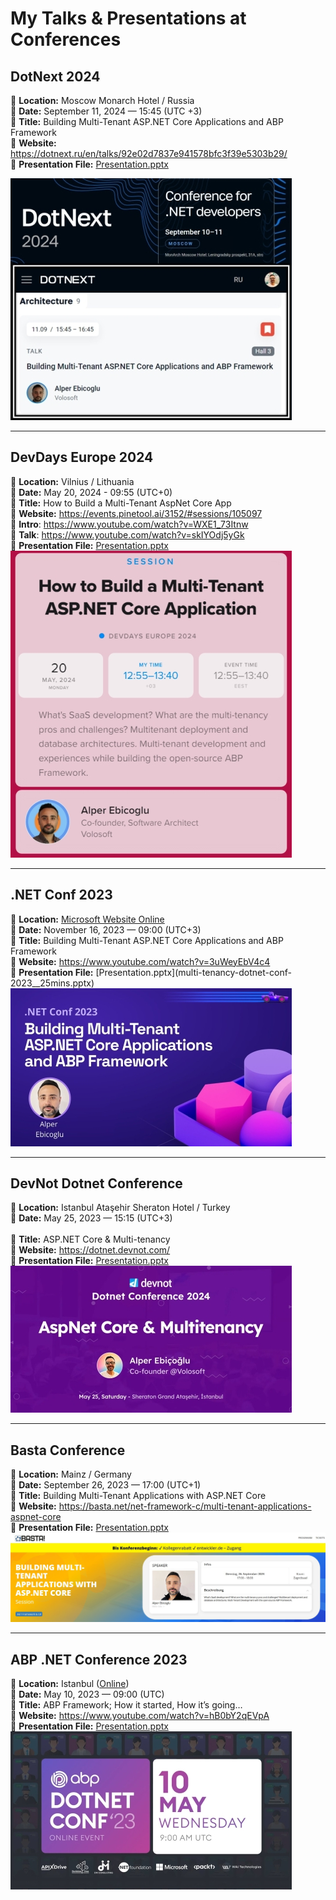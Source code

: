 # My Talks & Presentations at Conferences

## DotNext 2024
📍 **Location:** Moscow Monarch Hotel / Russia <br />
📅 **Date:** September 11, 2024 — 15:45 (UTC +3)<br />
📕 **Title:** Building Multi-Tenant ASP.NET Core Applications and ABP Framework<br />
🔗 **Website:** https://dotnext.ru/en/talks/92e02d7837e941578bfc3f39e5303b29/<br />
📁 **Presentation File:** [Presentation.pptx](multi-tenancy-with-abp-dotnext-2024.pptx)<br />

![DotNext_2024](/images/dotnext-2024.jpg)<br />

---

## DevDays Europe 2024

📍 **Location:**  Vilnius / Lithuania<br />
📅 **Date:** May 20, 2024 - 09:55 (UTC+0)<br />
📕 **Title:** How to Build a Multi-Tenant AspNet Core App<br />
🔗 **Website:** https://events.pinetool.ai/3152/#sessions/105097<br />
🔗 **Intro**: https://www.youtube.com/watch?v=WXE1_73Itnw<br />
🔗 **Talk**: https://www.youtube.com/watch?v=skIYOdj5yGk<br />
📁 **Presentation File:** [Presentation.pptx](multi-tenancy-with-abp-devdays-2024.pptx)<br />
![DevDays_2024](/images/devdays-2024.jpg)<br />

---


## .NET Conf 2023

📍 **Location:** [Microsoft Website Online](https://www.dotnetconf.net/)<br />
📅 **Date:** November 16, 2023 — 09:00 (UTC+3)<br />
📕 **Title:** Building Multi-Tenant ASP.NET Core Applications and ABP Framework <br />
🔗 **Website:** https://www.youtube.com/watch?v=3uWeyEbV4c4<br />
📁 **Presentation File:** [Presentation.pptx](multi-tenancy-dotnet-conf-<br />2023__25mins.pptx)<br />
![Dotnet_Conf_2022](/images/dotnetconf-2023.jpg)<br />


---


## DevNot Dotnet Conference

📍 **Location:** Istanbul Ataşehir Sheraton Hotel  / Turkey<br />
📅 **Date:** May 25, 2023 — 15:15 (UTC+3)<br /><br />
📕 **Title:** ASP.NET Core & Multi-tenancy<br />
🔗 **Website:** https://dotnet.devnot.com/<br />
📁 **Presentation File:** [Presentation.pptx](multi-tenancy-with-abp-devnot-2024_35mins.pptx)<br />
![Devnot_2023](/images/devnot-2023.jpg)<br />


---


## Basta Conference 

📍 **Location:** Mainz / Germany<br />
📅 **Date:** September 26, 2023 — 17:00 (UTC+1)<br />
📕 **Title:** Building Multi-Tenant Applications with ASP.NET Core<br />
🔗 **Website:** https://basta.net/net-framework-c/multi-tenant-applications-aspnet-core<br />
📁 **Presentation File:** [Presentation.pptx](multi-tenancy-with-abp-basta-conf.pptx)
![Basta_2023](/images/basta-2023.jpg)<br />


---


## ABP .NET Conference 2023

📍 **Location:** Istanbul ([Online](https://abp.io/conference/2023))<br />
📅 **Date:** May 10, 2023 — 09:00 (UTC)<br />
📕 **Title:** ABP Framework; How it started, How it’s going…<br />
🔗 **Website:** https://www.youtube.com/watch?v=hB0bY2qEVpA<br />
📁 **Presentation File:** [Presentation.pptx](abp-conf-2023-keynote.pptx)<br />
![ABP-Conf_2023](/images/abpconf-2023.jpg)<br />

